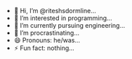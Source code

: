 - 👋 Hi, I’m @riteshsdormline...
- 👀 I’m interested in programming...
- 🌱 I’m currently pursuing engineering...
- 💞️ I’m procrastinating...
- 😄 Pronouns: he/was...
- ⚡ Fun fact: nothing...
<!---
riteshsdormline/riteshsdormline is a ✨ special ✨ repository because its `README.md` (this file) appears on your GitHub profile.
You can click the Preview link to take a look at your changes.
--->
